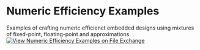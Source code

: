 # Numeric Efficiency Examples
Examples of crafting numeric efficienct embedded designs using mixtures of fixed-point, floating-point and approximations.
[![View Numeric Efficiency Examples on File Exchange](https://www.mathworks.com/matlabcentral/images/matlab-file-exchange.svg)](https://www.mathworks.com/matlabcentral/fileexchange/73098-numeric-efficiency-examples)